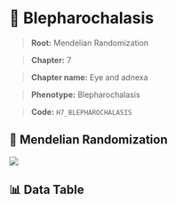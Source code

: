 # 🧪 Blepharochalasis

> **Root:** Mendelian Randomization

> **Chapter:** 7  

> **Chapter name:** Eye and adnexa

> **Phenotype:** Blepharochalasis  

> **Code:** `H7_BLEPHAROCHALASIS`

## 🧬 Mendelian Randomization  

<img src="/MR/Figures/Forward/H7_BLEPHAROCHALASIS.png"/>

## 📊 Data Table

<CsvTableMRF src="/public/MR/Data/Forward/H7_BLEPHAROCHALASIS.csv"/>
